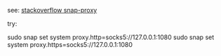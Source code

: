 see: [stackoverflow snap-proxy](https://stackoverflow.com/questions/50584084/snap-proxy-doesn%C2%B4t-work#answer-51373148)  

try:  

   sudo snap set system proxy.http=socks5://127.0.0.1:1080
   sudo snap set system proxy.https=socks5://127.0.0.1:1080
